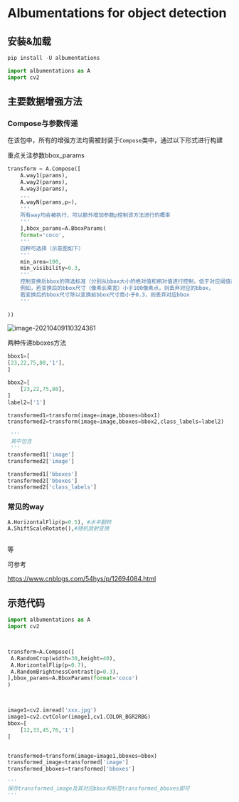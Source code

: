 # Albumentations for object detection

## 安装&加载

```python
pip install -U albumentations
```

```python
import albumentations as A
import cv2
```



## 主要数据增强方法

### Compose与参数传递

在该包中，所有的增强方法均需被封装于`Compose`类中，通过以下形式进行构建

重点关注参数bbox_params

```python
transform = A.Compose([
    A.way1(params),
    A.way2(params),
    A.way3(params),
    ...
    A.wayN(params,p=),
    '''
    所有way均会被执行，可以额外增加参数p控制该方法进行的概率
    '''
	],bbox_params=A.BboxParams(
    format='coco',
    '''
    四种可选择（示意图如下）
    '''
    min_area=100,
    min_visibility=0.3,
    '''
    控制变换后bbox的筛选标准（分别从bbox大小的绝对值和相对值进行控制，低于对应阈值直接排除对应	     bbox
    例如，若变换后的bbox尺寸（像素长乘宽）小于100像素点，则丢弃对应的bbox，
    若变换后的bbox尺寸除以变换前bbox尺寸商小于0.3，则丢弃对应bbox
    '''
    
))
```

![image-20210409110324361](C:\Users\wangjinsong\AppData\Roaming\Typora\typora-user-images\image-20210409110324361.png)

两种传递bboxes方法

```python
bbox1=[
[23,22,75,80,'1'],
]

bbox2=[
    [23,22,75,80],
]
label2=['1']

transformed1=transform(image=image,bboxes=bbox1)
transformed2=transform(image=image,bboxes=bbox2,class_labels=label2)

 '''
 其中包含
 '''
transformed1['image']
transformed2['image']

transformed1['bboxes']
transformed2['bboxes']
transformed2['class_labels']
```



 ### 常见的way

```python
A.HorizontalFlip(p=0.5), #水平翻转
A.ShiftScaleRotate(),#随机放射变换



```

等

可参考

https://www.cnblogs.com/54hys/p/12694084.html

## 示范代码

```python
import albumentations as A
import cv2



transform=A.Compose([
 A.RandomCrop(width=30,height=40),
 A.HorizontalFlip(p=0.7),
 A.RandomBrightnessContrast(p=0.3),
],bbox_params=A.BboxParams(format='coco')
)



image1=cv2.imread('xxx.jpg')
image1=cv2.cvtColor(image1,cv1.COLOR_BGR2RBG)
bbox=[
    [12,33,45,76,'1']
]


transformed=transform(image=image1,bboxes=bbox)
transformed_image=transformed['image']
transformed_bboxes=transformed['bboxes']

'''
保存transformed_image及其对应bbox和标签transformed_bboxes即可
'''
```

